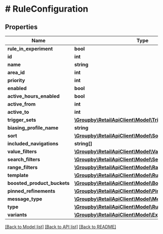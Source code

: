 # # RuleConfiguration

## Properties

Name | Type | Description | Notes
------------ | ------------- | ------------- | -------------
**rule_in_experiment** | **bool** |  | [optional]
**id** | **int** |  |
**name** | **string** |  |
**area_id** | **int** |  |
**priority** | **int** |  |
**enabled** | **bool** |  |
**active_hours_enabled** | **bool** |  |
**active_from** | **int** |  |
**active_to** | **int** |  |
**trigger_sets** | [**\Groupby\RetailApiClient\Model\TriggerSet[]**](TriggerSet.md) |  |
**biasing_profile_name** | **string** |  |
**sort** | [**\Groupby\RetailApiClient\Model\Sort**](Sort.md) |  |
**included_navigations** | **string[]** |  |
**value_filters** | [**\Groupby\RetailApiClient\Model\ValueFilter[]**](ValueFilter.md) |  |
**search_filters** | [**\Groupby\RetailApiClient\Model\SearchFilter[]**](SearchFilter.md) |  |
**range_filters** | [**\Groupby\RetailApiClient\Model\RangeFilter[]**](RangeFilter.md) |  |
**template** | [**\Groupby\RetailApiClient\Model\RuleTemplate**](RuleTemplate.md) |  |
**boosted_product_buckets** | [**\Groupby\RetailApiClient\Model\BoostedProductBucket[]**](BoostedProductBucket.md) |  |
**pinned_refinements** | [**\Groupby\RetailApiClient\Model\PinnedRefinement[]**](PinnedRefinement.md) |  |
**message_type** | [**\Groupby\RetailApiClient\Model\MessageType**](MessageType.md) |  |
**type** | [**\Groupby\RetailApiClient\Model\RuleType**](RuleType.md) |  |
**variants** | [**\Groupby\RetailApiClient\Model\ExperimentVariant[]**](ExperimentVariant.md) |  |

[[Back to Model list]](../../README.md#models) [[Back to API list]](../../README.md#endpoints) [[Back to README]](../../README.md)
